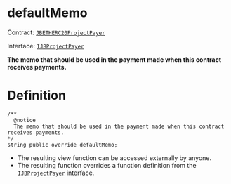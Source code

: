 # defaultMemo

Contract: [`JBETHERC20ProjectPayer`](/api/contracts/jbetherc20projectpayer/README.md)

Interface: [`IJBProjectPayer`](/api/interfaces/ijbprojectpayer.md)

**The memo that should be used in the payment made when this contract receives payments.**

# Definition

```
/** 
  @notice 
  The memo that should be used in the payment made when this contract receives payments.
*/
string public override defaultMemo;
```

* The resulting view function can be accessed externally by anyone.
* The resulting function overrides a function definition from the [`IJBProjectPayer`](/api/interfaces/ijbprojectpayer.md) interface.
